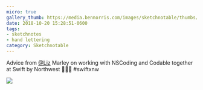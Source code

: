 ```yaml
---
micro: true
gallery_thumb: https://media.bennorris.com/images/sketchnotable/thumbs/swift-by-northwest-2018-sketchnotes-13.jpg
date: 2018-10-20 15:28:51-0600
tags:
- sketchnotes
- hand lettering
category: Sketchnotable
---
```


Advice from [@Liz](https://micro.blog/Liz) Marley on working with NSCoding and Codable together at Swift by Northwest 📱✍🏼 #swiftxnw

<img src="https://media.bennorris.com/images/sketchnotable/swift-by-northwest-2018/swift-by-northwest-2018-sketchnotes-13.jpg"  />